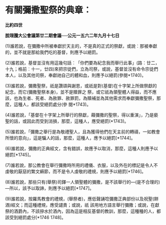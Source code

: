 # 有關彌撒聖祭的典章︰


**比約四世**

**脫理騰大公會議第廿二期會議──公元一五六二年九月十七日**





(1)誰若說，在彌撒中所被奉獻於天主的，不是真的正式的祭獻，或說︰那被奉獻的，並不就是那給我們吃的基督，則應予以絕罰。

(2)誰若說，基督並沒有用這幾句話︰「你們要為紀念我而舉行此事」(路︰廿二，十九；格前︰十一，廿四)來把宗徒們，立為司祭，或說，基督並沒有命令宗徒們本人，以及其他司祭，奉獻祂自己的體和血，則應予以絕罰(參閱*1740)。

(3)誰若說，彌撒聖祭，祇是讚頌與謝恩，或祇是對(基督)在十字架上所做祭獻的紀念，而它(彌撒聖祭本身)，並不是贖罪之
祭，或它祇為領聖體人得益，而不應該，也為生者、死者、為赦罪、赦罪罰，為贖補並為其他需求而奉獻彌撒聖祭，那麼，這種人，都該受絕罰處分(參
閱*1743)。

(4)誰若說，「基督在十字架上所舉行的祭獻，藉彌撒的聖祭，得以重演」，乃是褻聖的話，或因此而受到消損，那麼，這種人，應受絕罰(*1743)。

(5)誰若說，「彌撒之舉行是為敬禮聖人，且為獲得他們在天主前的轉禱，一如教會所懷的意向」，這是騙人的話，那麼，這種人，應予以絕罰[*1744]。

(6)誰若說，彌撒的正典經文，含有錯誤，故應予以取消，那麼，這種人則應予以絕罰[*1745]。

(7)誰若說，那公教會在舉行彌撒時所用的禮儀、衣服，以及外在的標記是令人不虔敬的厭惡的繁文縟節，而不是令人虔敬的禮規，則應予以絕罰[*1746]。

(8)誰若說，那些只有(舉祭)司鐸一人領聖體的彌撒，是不該舉行的—(是不合理的)—所以，該予以取諦，則應予以絕罰[*1747]。

(9)誰若說，按羅馬教會的禮規，(舉祭者)，應低聲誦唸彌撒正典部份以及祝聖(餅酒)經文；而這種禮規，應受譴責；或說，祇
該用地方語言舉行彌撒；或說，在獻祭的酒爵內，不該摻水於酒內，因為這是相反基督的教訓，那麼，這種種的人，都該受到絕罰處分[*1746 1748]。

